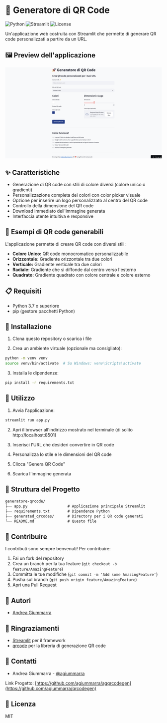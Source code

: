 # 🚀 Generatore di QR Code

![Python](https://img.shields.io/badge/Python-3.8%2B-blue)
![Streamlit](https://img.shields.io/badge/Streamlit-1.28.0%2B-red)
![License](https://img.shields.io/badge/License-MIT-green)

Un'applicazione web costruita con Streamlit che permette di generare QR code personalizzati a partire da un URL.

## 🖼️ Preview dell'applicazione

![Preview del Generatore QR Code](preview.png)

## ✨ Caratteristiche

- Generazione di QR code con stili di colore diversi (colore unico o gradienti)
- Personalizzazione completa dei colori con color picker visuale
- Opzione per inserire un logo personalizzato al centro del QR code
- Controllo della dimensione del QR code
- Download immediato dell'immagine generata
- Interfaccia utente intuitiva e responsive

## 🎨 Esempi di QR code generabili

L'applicazione permette di creare QR code con diversi stili:

- **Colore Unico:** QR code monocromatico personalizzabile
- **Orizzontale:** Gradiente orizzontale tra due colori
- **Verticale:** Gradiente verticale tra due colori
- **Radiale:** Gradiente che si diffonde dal centro verso l'esterno
- **Quadrato:** Gradiente quadrato con colore centrale e colore esterno

## 📋 Requisiti

- Python 3.7 o superiore
- pip (gestore pacchetti Python)

## 🔧 Installazione

1. Clona questo repository o scarica i file

2. Crea un ambiente virtuale (opzionale ma consigliato):

```bash
python -m venv venv
source venv/bin/activate  # Su Windows: venv\Scripts\activate
```

3. Installa le dipendenze:

```bash
pip install -r requirements.txt
```

## 📱 Utilizzo

1. Avvia l'applicazione:

```bash
streamlit run app.py
```

2. Apri il browser all'indirizzo mostrato nel terminale (di solito http://localhost:8501)

3. Inserisci l'URL che desideri convertire in QR code

4. Personalizza lo stile e le dimensioni del QR code

5. Clicca "Genera QR Code"

6. Scarica l'immagine generata

## 📁 Struttura del Progetto

```
generatore-qrcode/
├── app.py                  # Applicazione principale Streamlit
├── requirements.txt        # Dipendenze Python
├── generated_qrcodes/      # Directory per i QR code generati
└── README.md               # Questo file
```

## 🤝 Contribuire

I contributi sono sempre benvenuti! Per contribuire:

1. Fai un fork del repository
2. Crea un branch per la tua feature (`git checkout -b feature/AmazingFeature`)
3. Committa le tue modifiche (`git commit -m 'Add some AmazingFeature'`)
4. Pusha sul branch (`git push origin feature/AmazingFeature`)
5. Apri una Pull Request

## 👥 Autori

- [Andrea Giummarra](https://github.com/agiummarra)

## 🙏 Ringraziamenti

- [Streamlit](https://streamlit.io/) per il framework
- [qrcode](https://github.com/lincolnloop/python-qrcode) per la libreria di generazione QR code

## 📧 Contatti

- Andrea Giummarra - [@agiummarra](https://github.com/agiummarra)

Link Progetto: [https://github.com/agiummarra/agqrcodegen](https://github.com/agiummarra/qrcodegen)

## 📄 Licenza

MIT
